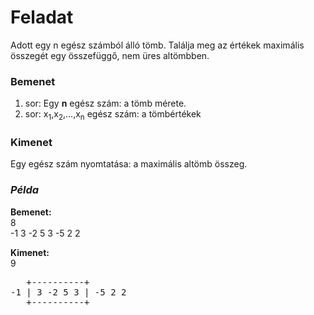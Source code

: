 # Feladat
Adott egy n egész számból álló tömb. Találja meg az értékek maximális összegét egy összefüggő, nem üres altömbben.

### Bemenet
1. sor: Egy **n** egész szám: a tömb mérete.
2. sor: x<sub>1</sub>,x<sub>2</sub>,...,x<sub>n</sub> egész szám: a tömbértékek

### Kimenet
Egy egész szám nyomtatása: a maximális altömb összeg.

### _Példa_
**Bemenet:**\
8 \
-1 3 -2 5 3 -5 2 2

**Kimenet:** \
9 
<pre>
   +----------+ 
-1 | 3 -2 5 3 | -5 2 2 
   +----------+
</pre>
